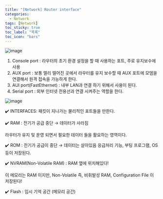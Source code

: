 ```yaml
---
title: "[Network] Router interface"
categories:
  - Network
tags: [Network]
toc_sticky: true
toc_label: "목록"
toc_icon: "bars"
---
```


![image](https://github.com/solfany/solfany.github.io/assets/123814718/75d74d78-ab25-4cd1-a21e-ccc448ed0dfb)

1. Console port : 라우터의 초기 환경 설정을 할 때 사용하는 포트, 주로 유지보수에 사용
2. AUX port : 보통 멀리 떨어진 곳에서 라우터를 유지 보수할 때 AUX 포트에 모뎀을 연결해서 원격 접속을 가능하게 한다.
3. AUI port(FastEthernet) : 내부 LAN과 연결 하기 위해서 사용이 된다.
4. Serial port : 외부 인터넷 전용선과 연결 시켜주는 역할을 한다.

![image](https://github.com/solfany/solfany.github.io/assets/123814718/b2c1aae1-3a16-46fa-af15-ab09d6f13b29)

✔️ INTERFACES: 패킷이 지나가는 물리적인 포트들을 만한다.

✔️ RAM : 전기가 공급 중단 → 데이터가 사라짐

라우터가 유지 및 운영 되면서 필요한 데이터 들을 활요하는 영역이다.

✔️ ROM : 전기가 공급이 중단 → 데이터는 살아있음 응급처리 기능, 부팅 프로그램, OS등이 저장된다.

✔️ NVRAM(Non-Volatile RAM) : RAM 옆에 위치해있다!

이 메모리는 RAM 이지만, Non-Volatile 즉, 비휘발성 RAM,
Configuration File 이 저장된다!

✔️ Flash : 임시 기억 공간 (메모리 공간)
